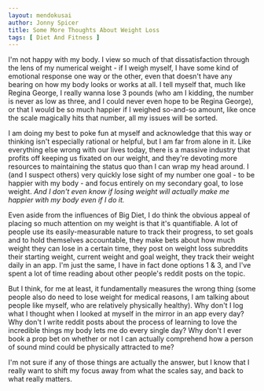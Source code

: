 ```yaml
---
layout: mendokusai
author: Jonny Spicer
title: Some More Thoughts About Weight Loss
tags: [ Diet And Fitness ]
---
```

I'm not happy with my body. I view so much of that dissatisfaction through the lens of my numerical weight - if I weigh myself, I have some kind of emotional response one way or the
other, even that doesn't have any bearing on how my body looks or works at all. I tell myself that, much like Regina George, I really wanna lose 3 pounds (who am I kidding, the
number is never as low as three, and I could never even hope to be Regina George), or that I would be so much happier if I weighed so-and-so amount, like once the scale magically
hits that number, all my issues will be sorted.

I am doing my best to poke fun at myself and acknowledge that this way or thinking isn't especially rational or helpful, but I am far from alone in it. Like everything else wrong with
our lives today, there is a massive industry that profits off keeping us fixated on our weight, and they're devoting more resources to maintaining the status quo than I can wrap my
head around. I (and I suspect others) very quickly lose sight of my number one goal - to be happier with my body - and focus entirely on my secondary goal, to lose weight. *And I don't
even know if losing weight will actually make me happier with my body even if I do it.*

Even aside from the influences of Big Diet, I do think the obvious appeal of placing so much attention on my weight is that it's quantifiable. A lot of people use its easily-measurable
nature to track their progress, to set goals and to hold themselves accountable, they make bets about how much weight they can lose in a certain time, they post on weight loss
subreddits their starting weight, current weight and goal weight, they track their weight daily in an app. I'm just the same, I have in fact done options 1 & 3, and I've spent a lot
of time reading about other people's reddit posts on the topic.

But I think, for me at least, it fundamentally measures the wrong thing (some people also do need to lose weight for medical reasons, I am talking about people like myself, who are
relatively physically healthy). Why don't I log what I thought when I looked at myself in the mirror in an app every day? Why don't I write reddit posts about the process of learning
to love the incredible things my body lets me do every single day? Why don't I ever book a prop bet on whether or not I can actually comprehend how a person of sound mind could be
physically attracted to me?

I'm not sure if any of those things are actually the answer, but I know that I really want to shift my focus away from what the scales say, and back to what really matters.
